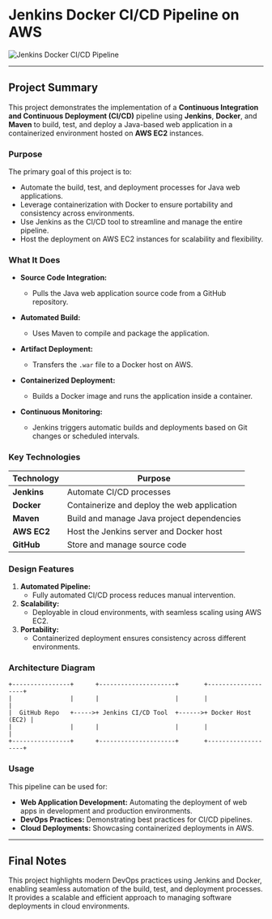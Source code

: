 # **Jenkins Docker CI/CD Pipeline on AWS**

![Jenkins Docker CI/CD Pipeline](https://via.placeholder.com/1000x200?text=Jenkins+Docker+CI/CD+Pipeline)

---

## **Project Summary**

This project demonstrates the implementation of a **Continuous Integration and Continuous Deployment (CI/CD)** pipeline using **Jenkins**, **Docker**, and **Maven** to build, test, and deploy a Java-based web application in a containerized environment hosted on **AWS EC2** instances.

### **Purpose**

The primary goal of this project is to:
- Automate the build, test, and deployment processes for Java web applications.
- Leverage containerization with Docker to ensure portability and consistency across environments.
- Use Jenkins as the CI/CD tool to streamline and manage the entire pipeline.
- Host the deployment on AWS EC2 instances for scalability and flexibility.

### **What It Does**

- **Source Code Integration:**
  - Pulls the Java web application source code from a GitHub repository.

- **Automated Build:**
  - Uses Maven to compile and package the application.

- **Artifact Deployment:**
  - Transfers the `.war` file to a Docker host on AWS.

- **Containerized Deployment:**
  - Builds a Docker image and runs the application inside a container.

- **Continuous Monitoring:**
  - Jenkins triggers automatic builds and deployments based on Git changes or scheduled intervals.

### **Key Technologies**

| **Technology** | **Purpose**                                |
|----------------|--------------------------------------------|
| **Jenkins**    | Automate CI/CD processes                   |
| **Docker**     | Containerize and deploy the web application|
| **Maven**      | Build and manage Java project dependencies |
| **AWS EC2**    | Host the Jenkins server and Docker host    |
| **GitHub**     | Store and manage source code               |

### **Design Features**

1. **Automated Pipeline:**
   - Fully automated CI/CD process reduces manual intervention.
2. **Scalability:**
   - Deployable in cloud environments, with seamless scaling using AWS EC2.
3. **Portability:**
   - Containerized deployment ensures consistency across different environments.

### **Architecture Diagram**

```text
+----------------+      +---------------------+       +-------------------+
|                |      |                     |       |                   |
|  GitHub Repo   +----->+ Jenkins CI/CD Tool  +------>+ Docker Host (EC2) |
|                |      |                     |       |                   |
+----------------+      +---------------------+       +-------------------+
```

### **Usage**

This pipeline can be used for:
- **Web Application Development:** Automating the deployment of web apps in development and production environments.
- **DevOps Practices:** Demonstrating best practices for CI/CD pipelines.
- **Cloud Deployments:** Showcasing containerized deployments in AWS.

---

## **Final Notes**

This project highlights modern DevOps practices using Jenkins and Docker, enabling seamless automation of the build, test, and deployment processes. It provides a scalable and efficient approach to managing software deployments in cloud environments.
